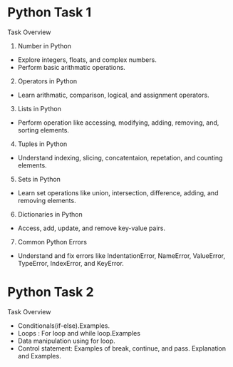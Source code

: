 # Python Task 1
Task Overview
 1. Number in Python
   * Explore integers, floats, and complex numbers.
   * Perform basic arithmatic operations.
 2. Operators in Python
   * Learn arithmatic, comparison, logical, and assignment operators.
 3. Lists in Python
   * Perform operation like accessing, modifying, adding, removing, and, sorting elements.
 4. Tuples in Python
   * Understand indexing, slicing, concatentaion, repetation, and counting elements.
 5. Sets in Python
   * Learn set operations like union, intersection, difference, adding, and removing elements.
 6. Dictionaries in Python
   * Access, add, update, and remove key-value pairs.
 7. Common Python Errors
   * Understand and fix errors like IndentationError, NameError, ValueError, TypeError, IndexError, and KeyError.


# Python Task 2
Task Overview  
  * Conditionals(if-else).Examples.  
  * Loops : For loop and while loop.Examples  
  * Data manipulation using for loop.  
  * Control statement: Examples of break, continue, and pass. Explanation and Examples.  
